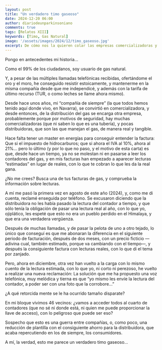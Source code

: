 ```yaml
---
layout: post
title: "Un verdadero timo gaseoso"
date: 2024-12-20 06:00
author: diariodeunparkinsoniano
comments: true
tags: [Relatos XIII] 
keywords: [Timo, Gas Natural]
image: '/assets/images/2024/12/timo_gaseoso.jpg'
excerpt: De cómo nos la quieren colar las empresas comercializadoras y distribuidoras de Gas Natural
---
```

Pongo en antecedentes mi historia...

Como el 99% de los ciudadanos, soy usuario de gas natural.

Y, a pesar de las múltiples llamadas telefónicas recibidas, ofertándome el oro y el moro, he conseguido resistir estoicamente, y mantenerme en la misma compañía desde que me independicé, y además con la tarifa de último recurso (TUR, o como leches se llame ahora mismo).

Desde hace unos años, mi “compañía de siempre” (la que todos hemos tenido aquí donde vivo, en Navarra), se convirtió en comercializadora, y desde entonces, de la distribución del gas se encarga otra empresa, probablemente porque por motivos de seguridad, hay muchas comercializadoras (que ni saben lo que es una tubería), y pocas distribuidoras, que son las que manejan el gas, de manera real y tangible.

Hace falta tener un master en energías para conseguir entender la factura: Que si el impuesto de hidrocarburos; que si ahora el IVA al 10%, ahora al 21%... pero lo último (y por lo que no paso, y el motivo de esta carta) es que, desde hace un tiempo, ya no se molestan ni en pasarse a leer los contadores del gas, y en mis facturas han empezado a aparecer lecturas “estimadas” en lugar de reales, con lo que te cobran lo que les da la real gana.

¿No me crees? Busca una de tus facturas de gas, y comprueba la información sobre lecturas.

A mí me pasó la primera vez en agosto de este año (2024), y, como me di cuenta, reclamé enseguida por teléfono. Se excusaron diciendo que la distribuidora no les había pasado la lectura del contador a tiempo, y que sólo tenía la obligación de pasar una lectura real al año, con lo que yo, ojiplático, les espeté que esto no era un pueblo perdido en el Himalaya, y que era una verdadera vergüenza.

Después de muchas llamadas, y de pasar la pelota de uno a otro tejado, lo único que conseguí es que me abonaran la diferencia en el siguiente periodo de facturación, después de dos meses, con un precio ficticio —adivina cual, también estimado, porque va cambiando con el tiempo—, y después la consiguiente factura con lecturas reales, con lo que di el tema por zanjado.

Pero, ahora en diciembre, otra vez han vuelto a la carga con lo mismo cuento de la lectura estimada, con lo que yo, ni corto ni perezoso, he vuelto a realizar una nueva reclamación: La solución que me ha propuesto una voz telefónica, muy melódica y tierna es que “yo mismo les envíe la lectura del contador, a poder ser con una foto que la corrobore...”

¿A qué retorcida mente se le ha ocurrido tamaño disparate?

En mi bloque vivimos 46 vecinos: ¿vamos a acceder todos al cuarto de contadores (que no sé ni donde está, ni quien me puede proporcionar la llave de acceso), con lo peligroso que puede ser eso?

Sospecho que esto es una guerra entre compañías, o, como poco, una reducción de plantilla con el consiguiente ahorro para la distribuidora, que acaba repercutiendo en los de siempre, los consumidores.

A mí, la verdad, esto me parece un verdadero timo gaseoso...
